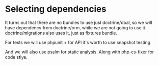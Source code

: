 # Selecting dependencies

It turns out that there are no bundles to use just doctrine/dbal, so we will have
dependency from doctrine/orm, while we are not going to use it. doctrine/migrations also uses it, just as fixtures bundle.

For tests we will use phpunit + for API it's worth to use snapshot testing.

And we will also use psalm for static analysis. Along with php-cs-fixer for code stlye.


